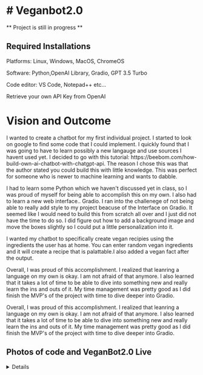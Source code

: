 <h1> # Veganbot2.0</h1>

** Project is still in progress **

<h2> Required Installations</h2>

Platforms: Linux, Windows, MacOS, ChromeOS

Software: Python,OpenAI Library, Gradio, GPT 3.5 Turbo

Code editor: VS Code, Notepad++ etc...

Retrieve your own API Key from OpenAI


<h1> Vision and Outcome </h1>
  
<body>
I wanted to create a chatbot for my first individual project. I started to look on google to find some code that I could implement. I quickly found that I was going to have to learn possibly a new langauge and use sources I havent used yet. I decided to go with this tutorial: https://beebom.com/how-build-own-ai-chatbot-with-chatgpt-api. The reason I chose this was that the author stated you could build this with little knowledge. This was perfect for someone who is newer to machine learning and wants to dabble.

I had to learn some Python which we haven't discussed yet in class, so I was proud of myself for being able to accomplish this on my own. I also had to learn a new web interface.. Gradio. I ran into the challenege of not being able to really add style to my project beacuse of the Interface on Gradio. It seemed like I would need to build this from scratch all over and I just did not have the time to do so. I did figure out how to add a background image and move the boxes slightly so I could put a little personalization into it.

I wanted my chatbot to specifically create vegan recipies using the ingredients the user has at home. You can enter random vegan ingredients and it will create a recipe that is palattable.I also added a vegan fact after the output.
 

Overall, I was proud of this accomplishment. I realized that leanring a language on my own is okay. I am not afraid of that anymore. I also learned that it takes a lot of time to be able to dive into something new and really learn the ins and outs of it. My time management was pretty good as I did finish the MVP's of the project with time to dive deeper into Gradio.
  
  Overall, I was proud of this accomplishment. I realized that leanring a language on my own is okay. I am not afraid of that anymore. I also learned that it takes a lot of time to be able to dive into something new and really learn the ins and outs of it. My time management was pretty good as I did finish the MVP's of the project with time to dive deeper into Gradio.

  </body>
  <h2> Photos of code and VeganBot2.0 Live </h2>
 <details>   <img width="682" alt="image" src="https://github.com/RaineHanley/Veganbot2.0/assets/132282865/3adda456-a8d7-4c59-b967-93b788660973">

<img width="1000" alt="image" src="https://github.com/RaineHanley/Veganbot2.0/assets/132282865/84be4567-5953-420c-a7c9-3bb9ca3cab7d">
  
  <img width="951" alt="image" src="https://github.com/RaineHanley/Veganbot2.0/assets/132282865/ba30d3b7-8bf2-456c-8411-23f6ee8be539">

</details>

